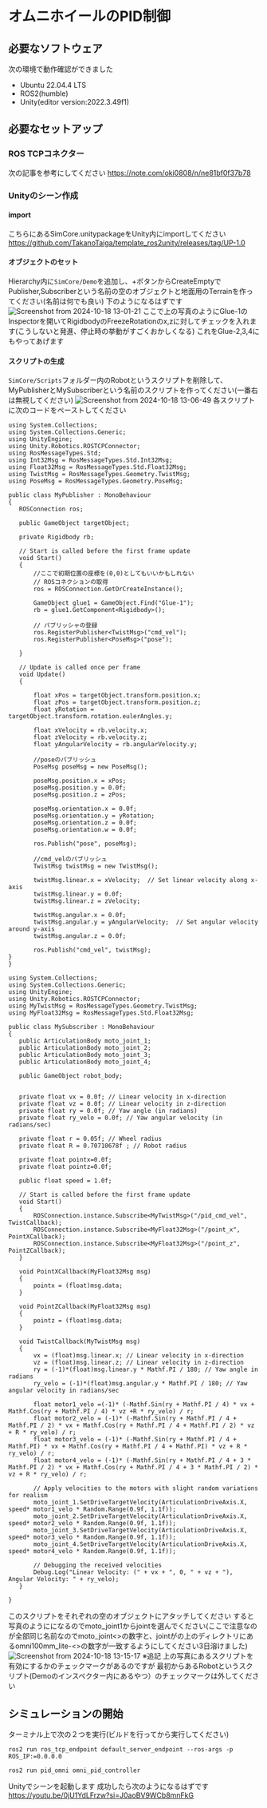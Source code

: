 # オムニホイールのPID制御
## 必要なソフトウェア
次の環境で動作確認ができました
- Ubuntu 22.04.4 LTS
- ROS2(humble)
- Unity(editor version:2022.3.49f1)
## 必要なセットアップ
### ROS TCPコネクター
次の記事を参考にしてください
https://note.com/oki0808/n/ne81bf0f37b78
### Unityのシーン作成
#### import
こちらにあるSimCore.unitypackageをUnity内にimportしてください
https://github.com/TakanoTaiga/template_ros2unity/releases/tag/UP-1.0
#### オブジェクトのセット
Hierarchy内に`SimCore/Demo`を追加し、+ボタンからCreateEmptyでPublisher,Subscriberという名前の空のオブジェクトと地面用のTerrainを作ってください(名前は何でも良い)
下のようになるはずです
![Screenshot from 2024-10-18 13-01-21](https://github.com/user-attachments/assets/fef01611-df82-422f-ac8b-84ff2b274a8f)
ここで上の写真のようにGlue-1のInspectorを開いてRigidbodyのFreezeRotationのx,zに対してチェックを入れます(こうしないと発進、停止時の挙動がすごくおかしくなる)
これをGlue-2,3,4にもやってあげます
#### スクリプトの生成
`SimCore/Scripts`フォルダー内のRobotというスクリプトを削除して、MyPublisherとMySubscriberという名前のスクリプトを作ってください(一番右は無視してください)
![Screenshot from 2024-10-18 13-06-49](https://github.com/user-attachments/assets/e3e0cbb6-8f31-429f-95a5-d22b2192c58d)
各スクリプトに次のコードをペーストしてください
 ```MyPublisher
using System.Collections;
using System.Collections.Generic;
using UnityEngine;
using Unity.Robotics.ROSTCPConnector;
using RosMessageTypes.Std;
using Int32Msg = RosMessageTypes.Std.Int32Msg;
using Float32Msg = RosMessageTypes.Std.Float32Msg;
using TwistMsg = RosMessageTypes.Geometry.TwistMsg;
using PoseMsg = RosMessageTypes.Geometry.PoseMsg;

public class MyPublisher : MonoBehaviour
{
    ROSConnection ros;

    public GameObject targetObject;

    private Rigidbody rb;

    // Start is called before the first frame update
    void Start()
    {
        //ここで初期位置の座標を(0,0)としてもいいかもしれない
        // ROSコネクションの取得
        ros = ROSConnection.GetOrCreateInstance();

        GameObject glue1 = GameObject.Find("Glue-1");
        rb = glue1.GetComponent<Rigidbody>();

        // パブリッシャの登録
        ros.RegisterPublisher<TwistMsg>("cmd_vel");
        ros.RegisterPublisher<PoseMsg>("pose");
        
    }

    // Update is called once per frame
    void Update()
    {

        float xPos = targetObject.transform.position.x;
        float zPos = targetObject.transform.position.z;
        float yRotation = targetObject.transform.rotation.eulerAngles.y;

        float xVelocity = rb.velocity.x;
        float zVelocity = rb.velocity.z;
        float yAngularVelocity = rb.angularVelocity.y;

        //poseのパブリッシュ
        PoseMsg poseMsg = new PoseMsg();

        poseMsg.position.x = xPos; 
        poseMsg.position.y = 0.0f;
        poseMsg.position.z = zPos;

        poseMsg.orientation.x = 0.0f;
        poseMsg.orientation.y = yRotation;  
        poseMsg.orientation.z = 0.0f;
        poseMsg.orientation.w = 0.0f;
        
        ros.Publish("pose", poseMsg); 

        //cmd_velのパブリッシュ
        TwistMsg twistMsg = new TwistMsg();

        twistMsg.linear.x = xVelocity;  // Set linear velocity along x-axis
        twistMsg.linear.y = 0.0f;
        twistMsg.linear.z = zVelocity;

        twistMsg.angular.x = 0.0f;
        twistMsg.angular.y = yAngularVelocity;  // Set angular velocity around y-axis
        twistMsg.angular.z = 0.0f;
        
        ros.Publish("cmd_vel", twistMsg); 
}
}
 ```
 ```MySubscriber
using System.Collections;
using System.Collections.Generic;
using UnityEngine;
using Unity.Robotics.ROSTCPConnector;
using MyTwistMsg = RosMessageTypes.Geometry.TwistMsg; 
using MyFloat32Msg = RosMessageTypes.Std.Float32Msg;

public class MySubscriber : MonoBehaviour
{
    public ArticulationBody moto_joint_1;
    public ArticulationBody moto_joint_2;
    public ArticulationBody moto_joint_3;
    public ArticulationBody moto_joint_4;

    public GameObject robot_body;
    

    private float vx = 0.0f; // Linear velocity in x-direction
    private float vz = 0.0f; // Linear velocity in z-direction
    private float ry = 0.0f; // Yaw angle (in radians)
    private float ry_velo = 0.0f; // Yaw angular velocity (in radians/sec)

    private float r = 0.05f; // Wheel radius
    private float R = 0.70710678f ; // Robot radius

    private float pointx=0.0f;
    private float pointz=0.0f;
    
    public float speed = 1.0f;

    // Start is called before the first frame update
    void Start()
    {
        ROSConnection.instance.Subscribe<MyTwistMsg>("/pid_cmd_vel", TwistCallback);
        ROSConnection.instance.Subscribe<MyFloat32Msg>("/point_x", PointXCallback);
        ROSConnection.instance.Subscribe<MyFloat32Msg>("/point_z", PointZCallback);
    }
    
    void PointXCallback(MyFloat32Msg msg)
    {
        pointx = (float)msg.data;
    }

    void PointZCallback(MyFloat32Msg msg)
    {
        pointz = (float)msg.data;
    }

    void TwistCallback(MyTwistMsg msg)
    {
        vx = (float)msg.linear.x; // Linear velocity in x-direction
        vz = (float)msg.linear.z; // Linear velocity in z-direction
        ry = (-1)*(float)msg.linear.y * Mathf.PI / 180; // Yaw angle in radians
        ry_velo = (-1)*(float)msg.angular.y * Mathf.PI / 180; // Yaw angular velocity in radians/sec

        float motor1_velo =(-1)* (-Mathf.Sin(ry + Mathf.PI / 4) * vx + Mathf.Cos(ry + Mathf.PI / 4) * vz +R * ry_velo) / r;
        float motor2_velo = (-1)* (-Mathf.Sin(ry + Mathf.PI / 4 + Mathf.PI / 2) * vx + Mathf.Cos(ry + Mathf.PI / 4 + Mathf.PI / 2) * vz + R * ry_velo) / r;
        float motor3_velo = (-1)* (-Mathf.Sin(ry + Mathf.PI / 4 + Mathf.PI) * vx + Mathf.Cos(ry + Mathf.PI / 4 + Mathf.PI) * vz + R * ry_velo) / r;
        float motor4_velo = (-1)* (-Mathf.Sin(ry + Mathf.PI / 4 + 3 * Mathf.PI / 2) * vx + Mathf.Cos(ry + Mathf.PI / 4 + 3 * Mathf.PI / 2) * vz + R * ry_velo) / r;

        // Apply velocities to the motors with slight random variations for realism
        moto_joint_1.SetDriveTargetVelocity(ArticulationDriveAxis.X, speed* motor1_velo * Random.Range(0.9f, 1.1f));
        moto_joint_2.SetDriveTargetVelocity(ArticulationDriveAxis.X, speed* motor2_velo * Random.Range(0.9f, 1.1f));
        moto_joint_3.SetDriveTargetVelocity(ArticulationDriveAxis.X, speed* motor3_velo * Random.Range(0.9f, 1.1f));
        moto_joint_4.SetDriveTargetVelocity(ArticulationDriveAxis.X, speed* motor4_velo * Random.Range(0.9f, 1.1f));

        // Debugging the received velocities
        Debug.Log("Linear Velocity: (" + vx + ", 0, " + vz + "), Angular Velocity: " + ry_velo);
    }

}
```
このスクリプトをそれぞれの空のオブジェクトにアタッチしてください
すると写真のようにになるのでmoto_joint1からjointを選んでください(ここで注意なのが全部同じ名前なのでmoto_joint<>の数字と、jointがの上のディレクトリにあるomni100mm_lite-<>の数字が一致するようにしてください3日溶けました)
![Screenshot from 2024-10-18 13-15-17](https://github.com/user-attachments/assets/da21b364-469f-4566-9c11-7f1e2526fa3d)
※追記 上の写真にあるスクリプトを有効にするかのチェックマークがあるのですが 最初からあるRobotというスクリプト(Demoのインスペクター内にあるやつ）のチェックマークは外してください
## シミュレーションの開始
ターミナル上で次の２つを実行(ビルドを行ってから実行してください)
```
ros2 run ros_tcp_endpoint default_server_endpoint --ros-args -p ROS_IP:=0.0.0.0
```
```
ros2 run pid_omni omni_pid_controller
```
Unityでシーンを起動します 成功したら次のようになるはずです
https://youtu.be/0jU1YdLFrzw?si=J0aoBV9WCb8mnFkG
